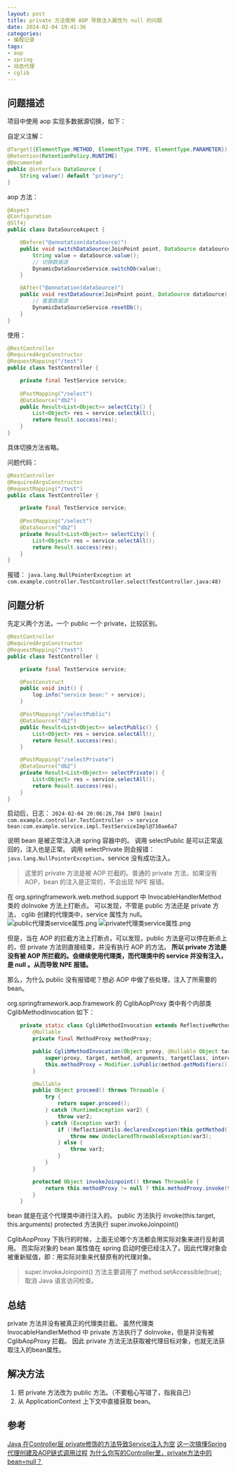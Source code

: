 ```yaml
---
layout: post
title: private 方法使用 AOP 导致注入属性为 null 的问题
date: 2024-02-04 19:41:36
categories:
- 编程记录
tags:
- aop
- spring
- 动态代理
- cglib
---
```


## 问题描述

项目中使用 aop 实现多数据源切换，如下：

自定义注解：
~~~java
@Target({ElementType.METHOD, ElementType.TYPE, ElementType.PARAMETER})
@Retention(RetentionPolicy.RUNTIME)
@Documented
public @interface DataSource {
    String value() default "primary";
}
~~~

aop 方法：
~~~java
@Aspect
@Configuration
@Slf4j
public class DataSourceAspect {

    @Before("@annotation(dataSource)")
    public void switchDataSource(JoinPoint point, DataSource dataSource) {
        String value = dataSource.value();
        // 切换数据源
        DynamicDataSourceService.switchDb(value);
    }

    @After("@annotation(dataSource)")
    public void restDataSource(JoinPoint point, DataSource dataSource) {
        // 重置数据源
        DynamicDataSourceService.resetDb();
    }
}
~~~

使用：
~~~java
@RestController
@RequiredArgsConstructor
@RequestMapping("/test")
public class TestController {

    private final TestService service;
    
    @PostMapping("/select")
    @DataSource("db2")
    public Result<List<Object>> selectCity() {
        List<Object> res = service.selectAll();
        return Result.success(res);
    }
}
~~~

具体切换方法省略。

问题代码：
~~~java
@RestController
@RequiredArgsConstructor
@RequestMapping("/test")
public class TestController {

    private final TestService service;
    
    @PostMapping("/select")
    @DataSource("db2")
    private Result<List<Object>> selectCity() {
        List<Object> res = service.selectAll();
        return Result.success(res);
    }
}
~~~

报错：
`java.lang.NullPointerException
        at com.example.controller.TestController.select(TestController.java:48)`

## 问题分析

先定义两个方法，一个 public 一个 private，比较区别。

~~~java
@RestController
@RequiredArgsConstructor
@RequestMapping("/test")
public class TestController {

    private final TestService service;

    @PostConstruct
    public void init() {
        log.info("service bean:" + service);
    }

    @PostMapping("/selectPublic")
    @DataSource("db2")
    public Result<List<Object>> selectPublic() {
        List<Object> res = service.selectAll();
        return Result.success(res);
    }

    @PostMapping("/selectPrivate")
    @DataSource("db2")
    private Result<List<Object>> selectPrivate() {
        List<Object> res = service.selectAll();
        return Result.success(res);
    }
}
~~~

启动后，日志：
`2024-02-04 20:06:26,704 INFO [main] com.example.controller.TestController -> service bean:com.example.service.impl.TestServiceImpl@710ae6a7`

说明 bean 是被正常注入进 spring 容器中的。
调用 selectPublic 是可以正常返回的，注入也是正常。
调用 selectPrivate 则会报错：`java.lang.NullPointerException`，service 没有成功注入。
> 这里的 private 方法是被 AOP 拦截的。普通的 private 方法，如果没有 AOP，bean 的注入是正常的，不会出现 NPE 报错。

在 org.springframework.web.method.support 中 InvocableHandlerMethod 类的 doInvoke 方法上打断点。
可以发现，不管是 public 方法还是 private 方法， cglib 创建的代理类中，service 属性为 null。
![public代理类service属性.png](https://cooooing.github.io/images/private方法使用AOP导致注入属性为null的问题/public代理类service属性.png)
![private代理类service属性.png](https://cooooing.github.io/images/private方法使用AOP导致注入属性为null的问题/private代理类service属性.png)

但是，当在 AOP 的拦截方法上打断点，可以发现，public 方法是可以停在断点上的，但 private 方法则直接结束，并没有执行 AOP 的方法。
**所以 private 方法是没有被 AOP 所拦截的。会继续使用代理类，而代理类中的 service 并没有注入，是 null 。从而导致 NPE 报错。**

那么，为什么 public 没有报错呢？想必 AOP 中做了些处理，注入了所需要的 bean。

org.springframework.aop.framework 的 CglibAopProxy 类中有个内部类 CglibMethodInvocation 如下：
~~~java
    private static class CglibMethodInvocation extends ReflectiveMethodInvocation {
        @Nullable
        private final MethodProxy methodProxy;

        public CglibMethodInvocation(Object proxy, @Nullable Object target, Method method, Object[] arguments, @Nullable Class<?> targetClass, List<Object> interceptorsAndDynamicMethodMatchers, MethodProxy methodProxy) {
            super(proxy, target, method, arguments, targetClass, interceptorsAndDynamicMethodMatchers);
            this.methodProxy = Modifier.isPublic(method.getModifiers()) && method.getDeclaringClass() != Object.class && !AopUtils.isEqualsMethod(method) && !AopUtils.isHashCodeMethod(method) && !AopUtils.isToStringMethod(method) ? methodProxy : null;
        }

        @Nullable
        public Object proceed() throws Throwable {
            try {
                return super.proceed();
            } catch (RuntimeException var2) {
                throw var2;
            } catch (Exception var3) {
                if (!ReflectionUtils.declaresException(this.getMethod(), var3.getClass()) && !KotlinDetector.isKotlinType(this.getMethod().getDeclaringClass())) {
                    throw new UndeclaredThrowableException(var3);
                } else {
                    throw var3;
                }
            }
        }

        protected Object invokeJoinpoint() throws Throwable {
            return this.methodProxy != null ? this.methodProxy.invoke(this.target, this.arguments) : super.invokeJoinpoint();
        }
    }
~~~

bean 就是在这个代理类中进行注入的。
public 方法执行 invoke(this.target, this.arguments)
protected 方法执行 super.invokeJoinpoint()

CglibAopProxy 下执行的时候，上面无论哪个方法都会用实际对象来进行反射调用。
而实际对象的 bean 属性值在 spring 启动时便已经注入了。因此代理对象会被重新赋值，即：用实际对象来代替原有的代理对象。
> super.invokeJoinpoint() 方法主要调用了 method.setAccessible(true); 取消 Java 语言访问检查。


## 总结

private 方法并没有被真正的代理类拦截。
虽然代理类 InvocableHandlerMethod 中 private 方法执行了 doInvoke，但是并没有被 CglibAopProxy 拦截。
因此 private 方法无法获取被代理目标对象，也就无法获取注入的bean属性。

## 解决方法

1. 把 private 方法改为 public 方法。（不要粗心写错了，指我自己）
2. 从 ApplicationContext 上下文中直接获取 bean。

## 参考

[Java 在Controller层 private修饰的方法导致Service注入为空](https://juejin.cn/post/6910215219822362632)
[这一次搞懂Spring代理创建及AOP链式调用过程](https://cloud.tencent.com/developer/article/1692917)
[为什么你写的Controller里，private方法中的bean=null？](https://blog.csdn.net/q258523454/article/details/118118553)